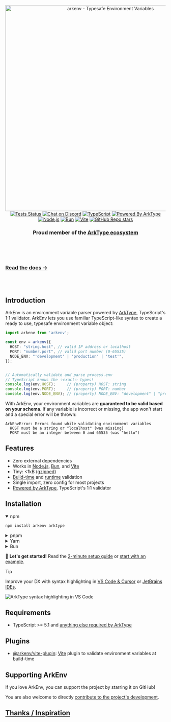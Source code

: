 <p align="center">
  <a href="https://arkenv.js.org">
    <img alt="arkenv - Typesafe Environment Variables" src="https://og.tailgraph.com/og?titleFontFamily=JetBrains+Mono&textFontFamily=Inter&title=ArkEnv&titleTailwind=text-[%23e9eef9]%20font-bold%20relative%20decoration-%5Brgb(180,215,255)%5D%20decoration-wavy%20decoration-[5px]%20underline%20underline-offset-[16px]%20text-5xl%20mb-8&text=Typesafe%20environment%20variables%20powered%20by%20ArkType&textTailwind=text-[%238b9dc1]%20text-3xl&bgTailwind=bg-gradient-to-b%20from-[%23061a3a]%20to-black" width="645px">
  </a>
  <br />
  <a href="https://github.com/yamcodes/arkenv/actions/workflows/tests.yml?query=branch%3Amain"><img alt="Tests Status" src="https://github.com/yamcodes/arkenv/actions/workflows/tests.yml/badge.svg?event=push&branch=main"></a>
  <a href="https://discord.com/channels/957797212103016458/1415373591394127894"><img alt="Chat on Discord" src="https://img.shields.io/discord/957797212103016458?label=Chat&color=5865f4&logo=discord&labelColor=121214"></a>
  <a href="https://www.typescriptlang.org/"><img alt="TypeScript" src="https://img.shields.io/badge/TypeScript-3178C6?style=flat&logo=typescript&logoColor=white"></a>
  <a href="https://arktype.io/"><img alt="Powered By ArkType" src="https://custom-icon-badges.demolab.com/badge/ArkType-0d1526?logo=arktype2&logoColor=e9eef9"></a>
  <a href="https://nodejs.org/en"><img alt="Node.js" src="https://img.shields.io/badge/Node.js-339933?style=flat&logo=node.js&logoColor=white"></a>
  <a href="https://bun.com/"><img alt="Bun" src="https://img.shields.io/badge/Bun-14151a?logo=bun&logoColor=fbf0df"></a>
  <a href="https://vite.dev/"><img alt="Vite" src="https://custom-icon-badges.demolab.com/badge/Vite-2e2742?logo=vite2&logoColor=dfdfd6"></a>
  <a href="https://github.com/yamcodes/arkenv"><img alt="GitHub Repo stars" src="https://custom-icon-badges.demolab.com/github/stars/yamcodes/arkenv?logo=star&logoColor=373737&label=Star%20us!&"></a>
  <h3 align="center">Proud member of the <a href="https://arktype.io/docs/ecosystem#arkenv">ArkType ecosystem</a></h3>
</p>

<br/>
<br/>
<br/>

### [Read the docs →](https://arkenv.js.org/docs)

<br/>
<br/>

## Introduction


ArkEnv is an environment variable parser powered by [ArkType](https://arktype.io/), TypeScript's 1:1 validator. ArkEnv lets you use familiar TypeScript-like syntax to create a ready to use, typesafe environment variable object:


```ts
import arkenv from 'arkenv';

const env = arkenv({
  HOST: "string.host", // valid IP address or localhost
  PORT: "number.port", // valid port number (0-65535)
  NODE_ENV: "'development' | 'production' | 'test'",
});


// Automatically validate and parse process.env
// TypeScript knows the ✨exact✨ types!
console.log(env.HOST);     // (property) HOST: string
console.log(env.PORT);     // (property) PORT: number
console.log(env.NODE_ENV); // (property) NODE_ENV: "development" | "production" | "test"
```

With ArkEnv, your environment variables are **guaranteed to be valid based on your schema**. If any variable is incorrect or missing, the app won't start and a special error will be thrown:

```
ArkEnvError: Errors found while validating environment variables
  HOST must be a string or "localhost" (was missing)
  PORT must be an integer between 0 and 65535 (was "hello")
```

## Features

- Zero external dependencies
- Works in [Node.js](https://github.com/yamcodes/arkenv/tree/main/examples/basic), [Bun](https://github.com/yamcodes/arkenv/tree/main/examples/with-bun), and [Vite](https://github.com/yamcodes/arkenv/tree/main/examples/with-vite-react-ts)
- Tiny: <1kB ([gzipped](https://bundlephobia.com/package/arkenv))
- [Build-time](https://github.com/yamcodes/arkenv/tree/main/examples/with-vite-react-ts) and [runtime](https://github.com/yamcodes/arkenv/tree/main/examples/basic) validation
- Single import, zero config for most projects
- [Powered by ArkType](https://arktype.io/docs/ecosystem#arkenv), TypeScript's 1:1 validator

## Installation

<details open>
<summary>npm</summary>

```sh
npm install arkenv arktype
```
</details>

<details>
<summary>pnpm</summary>

```sh
pnpm add arkenv arktype
```
</details>

<details>
<summary>Yarn</summary>

```sh
yarn add arkenv arktype
```
</details>

<details>
<summary>Bun</summary>

```sh
bun add arkenv arktype
```
</details>

:rocket: **Let's get started!** Read the [2-minute setup guide](https://arkenv.js.org/docs/quickstart) or [start with an example](https://arkenv.js.org/docs/examples).


> [!TIP]
> Improve your DX with syntax highlighting in [VS Code & Cursor](/docs/integrations/vscode) or [JetBrains IDEs](/docs/integrations/jetbrains).
> 
> ![ArkType syntax highlighting in VS Code](https://raw.githubusercontent.com/yamcodes/arkenv/main/assets/dx.png)

## Requirements

- TypeScript >= 5.1 and [anything else required by ArkType](https://arktype.io/docs/intro/setup#installation)

## Plugins

- [@arkenv/vite-plugin](https://github.com/yamcodes/arkenv/tree/main/packages/vite-plugin): [Vite](https://vite.dev/) plugin to validate environment variables at build-time

## Supporting ArkEnv

If you love ArkEnv, you can support the project by starring it on GitHub!

You are also welcome to directly [contribute to the project's development](https://github.com/yamcodes/arkenv/blob/main/CONTRIBUTING.md).

## [Thanks / Inspiration](https://github.com/yamcodes/arkenv/blob/main/THANKS.md)
